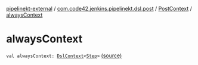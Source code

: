 [pipelinekt-external](../../index.md) / [com.code42.jenkins.pipelinekt.dsl.post](../index.md) / [PostContext](index.md) / [alwaysContext](./always-context.md)

# alwaysContext

`val alwaysContext: `[`DslContext`](../../com.code42.jenkins.pipelinekt.dsl/-dsl-context/index.md)`<`[`Step`](../../com.code42.jenkins.pipelinekt.core.step/-step/index.md)`>` [(source)](https://github.com/code42/pipelinekt/tree/master/dsl/src/main/kotlin/com/code42/jenkins/pipelinekt/dsl/post/PostContext.kt#L9)